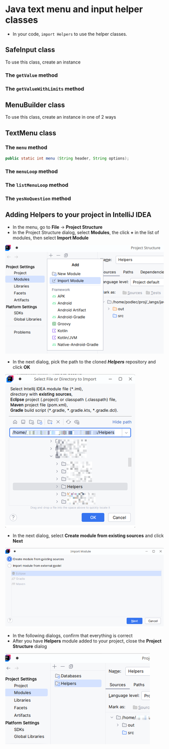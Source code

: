 # Java text menu and input helper classes

* In your code, `import Helpers` to use the helper classes.

## SafeInput class

To use this class, create an instance

### The `getValue` method

### The `getValueWithLimits` method

## MenuBuilder class

To use this class, create an instance in one of 2 ways

## TextMenu class

### The `menu` method
```Java 
public static int menu (String header, String options);
```

### The `menuLoop` method

### The `listMenuLoop` method

### The `yesNoQuestion` method


## Adding Helpers to your project in IntelliJ IDEA

* In the menu, go to **File** → **Project Structure**
* In the Project Structure dialog, select **Modules**, the click **+** in the list of modules, then select **Import Module**

![ProjectStructureModule.png](ProjectStructureModule.png)

* In the next dialog, pick the path to the cloned ***Helpers*** repository and click **OK**

![ImportModule.png](ImportModule.png)

* In the next dialog, select **Create module from existing sources** and click **Next**

![ImportModuleCreateFrom.png](ImportModuleCreateFrom.png)

* In the following dialogs, confirm that everything is correct
* After you have **Helpers** module added to your project, close the **Project Structure** dialog

![ProjectSettingsDone.png](ProjectSettingsDone.png)

